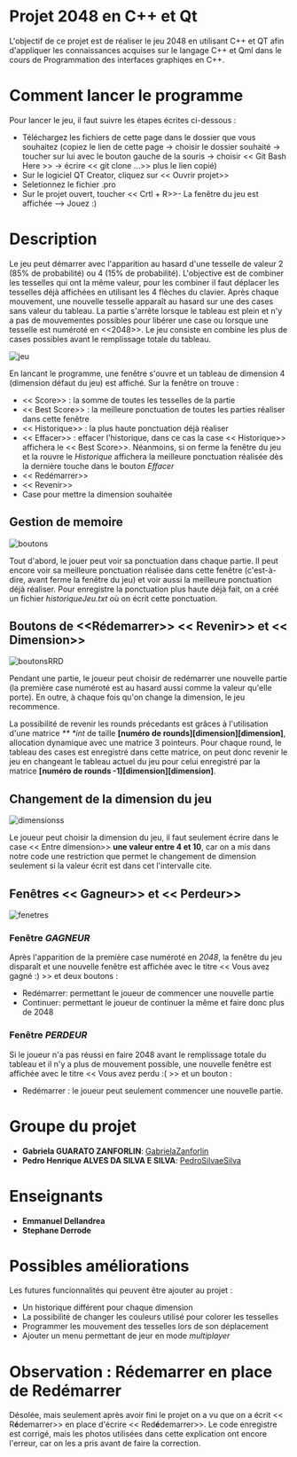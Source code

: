 # Projet 2048 en C++ et Qt
L'objectif de ce projet est de réaliser le jeu 2048 en utilisant C++ et QT afin d'appliquer les connaissances acquises sur le langage C++ et Qml dans le cours de Programmation des interfaces graphiqes en C++.

# Comment lancer le programme
Pour lancer le jeu, il faut suivre les étapes écrites ci-dessous :

- Téléchargez les fichiers de cette page dans le dossier que vous souhaitez (copiez le lien de cette page -> choisir le dossier souhaité -> toucher sur lui avec le bouton gauche de la souris -> choisir << Git Bash Here >> -> écrire << git clone ...>> plus le lien copié)
- Sur le logiciel QT Creator, cliquez sur << Ouvrir projet>>
- Seletionnez le fichier .pro
- Sur le projet ouvert, toucher << Crtl + R>>- La fenêtre du jeu est affichée --> Jouez :)

# Description
Le jeu peut démarrer avec l'apparition au hasard d'une tesselle de valeur 2 (85% de probabilité) ou 4 (15% de probabilité). L'objective est de combiner les tesselles qui ont la même valeur, pour les combiner il faut déplacer les tesselles déjà affichées en utilisant les 4 flèches du clavier. Après chaque mouvement, une nouvelle tesselle apparaît au hasard sur une des cases sans valeur du tableau. La partie s'arrête lorsque le tableau est plein et n'y a pas de mouvementes possibles pour libérer une case ou lorsque une tesselle est numéroté en <<2048>>. Le jeu consiste en combine les plus de cases possibles avant le remplissage totale du tableau.

![jeu](https://user-images.githubusercontent.com/62310420/79222867-b34d3b80-7e2e-11ea-8467-e0b828104af6.PNG)

En lancant le programme, une fenêtre s'ouvre et un tableau de dimension 4 (dimension défaut du jeu) est affiché. Sur la fenêtre on trouve :

* << Score>> : la somme de toutes les tesselles de la partie
* << Best Score>> : la meilleure ponctuation de toutes les parties réaliser dans cette fenêtre
* << Historique>> : la plus haute ponctuation déjà réaliser
* << Effacer>> : effacer l'historique, dans ce cas la case << Historique>> affichera le << Best Score>>. Néanmoins, si on ferme la fenêtre du jeu et la rouvre le _Historique_ affichera la meilleure ponctuation réalisée dès la dernière touche dans le bouton _Effacer_ 
* << Redémarrer>>
* << Revenir>>
* Case pour mettre la dimension souhaitée

## Gestion de memoire
![boutons](https://user-images.githubusercontent.com/62310420/79225503-2c4e9200-7e33-11ea-957c-39666e799233.PNG)

Tout d'abord, le jouer peut voir sa ponctuation dans chaque partie. Il peut encore voir sa meilleure ponctuation réalisée dans cette fenêtre (c'est-à-dire, avant ferme la fenêtre du jeu) et voir aussi la meilleure ponctuation déjà réaliser. 
Pour enregistre la ponctuation plus haute déjà fait, on a créé un fichier _historiqueJeu.txt_ où on écrit cette ponctuation. 

## Boutons de <<Rédemarrer>> << Revenir>> et << Dimension>>

![boutonsRRD](https://user-images.githubusercontent.com/62310420/79225874-cf071080-7e33-11ea-9818-5300e2cd9d87.PNG)

Pendant une partie, le joueur peut choisir de redémarrer une nouvelle partie (la première case numéroté est au hasard aussi comme la valeur qu'elle porte). En outre, à chaque fois qu'on change la dimension, le jeu recommence. 

La possibilité de revenir les rounds précedants est grâces à l'utilisation d'une matrice _** *int_ de taille **[numéro de rounds][dimension][dimension]**, allocation dynamique avec une matrice 3 pointeurs. Pour chaque round, le tableau des cases est enregistré dans cette matrice, on peut donc revenir le jeu en changeant le tableau actuel du jeu pour celui enregistré par la matrice **[numéro de rounds -1][dimension][dimension]**. 

## Changement de la dimension du jeu

![dimensionss](https://user-images.githubusercontent.com/62310420/79225526-38d2ea80-7e33-11ea-9d38-23b351b6faac.PNG)

Le joueur peut choisir la dimension du jeu, il faut seulement écrire dans le case << Entre dimension>> **une valeur entre 4 et 10**, car on a mis dans notre code une restriction que permet le changement de dimension seulement si la valeur écrit est dans cet l'intervalle cite.

## Fenêtres << Gagneur>> et << Perdeur>>

![fenetres](https://user-images.githubusercontent.com/62310420/79225611-615ae480-7e33-11ea-96df-e35b77811db1.PNG)

### Fenêtre _GAGNEUR_
Après l'apparition de la première case numéroté en _2048_, la fenêtre du jeu disparaît et une nouvelle fenêtre est affichée avec le titre << Vous avez gagné :) >> et deux boutons
:
* Redémarrer: permettant le joueur de commencer une nouvelle partie
* Continuer: permettant le joueur de continuer la même et faire donc plus de 2048

### Fenêtre _PERDEUR_
Si le joueur n'a pas réussi en faire 2048 avant le remplissage totale du tableau et il n'y a plus de mouvement possible, une nouvelle fenêtre est affichée avec le titre << Vous avez perdu :( >> et un bouton :
* Redémarrer : le joueur peut seulement commencer une nouvelle partie.

# Groupe du projet
- **Gabriela GUARATO ZANFORLIN**: [GabrielaZanforlin](https://github.com/GabrielaZanforlin)
- **Pedro Henrique ALVES DA SILVA E SILVA**: [PedroSilvaeSilva](https://github.com/PedroSilvaeSilva)

# Enseignants
- **Emmanuel Dellandrea**
- **Stephane Derrode**

# Possibles améliorations
Les futures funcionnalités qui peuvent être ajouter au projet :

* Un historique différent pour chaque dimension
* La possibilité de changer les couleurs utilisé pour colorer les tesselles
* Programmer les mouvement des tesselles lors de son déplacement
* Ajouter un menu permettant de jeur en mode _multiplayer_

# Observation : Rédemarrer en place de Redémarrer
Désolée, mais seulement après avoir fini le projet on a vu que on a écrit << R**é**demarrer>> en place d'écrire << Red**é**demarrer>>. Le code enregistre est corrigé, mais les photos utilisées dans cette explication ont encore l'erreur, car on les a pris avant de faire la correction.
